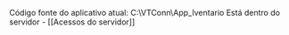 Código fonte do aplicativo atual: C:\\VTConn\\App_Iventario
Está dentro do servidor - [[Acessos do servidor]]

